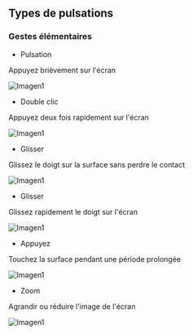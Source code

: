 ## Types de pulsations

### Gestes élémentaires


* Pulsation

Appuyez brièvement sur l'écran

![Imagen1](http://static.energysistem.com/images/manuals/39530/535569b2b5b35.jpg)

* Double clic

Appuyez deux fois rapidement sur l'écran 

![Imagen1](http://static.energysistem.com/images/manuals/39530/535569bdd9805.jpg)

* Glisser

Glissez le doigt sur la surface sans perdre le contact

![Imagen1](http://static.energysistem.com/images/manuals/39530/535569cfdb51d.jpg)

* Glisser

Glissez rapidement le doigt sur l'écran

![Imagen1](http://static.energysistem.com/images/manuals/39530/53556aaed15c2.jpg)

* Appuyez

Touchez la surface pendant une période prolongée

![Imagen1](http://static.energysistem.com/images/manuals/39530/53556aedbd1e1.jpg)

* Zoom

Agrandir ou réduire l'image de l'écran

![Imagen1](http://static.energysistem.com/images/manuals/39530/53556afc48900.jpg)

